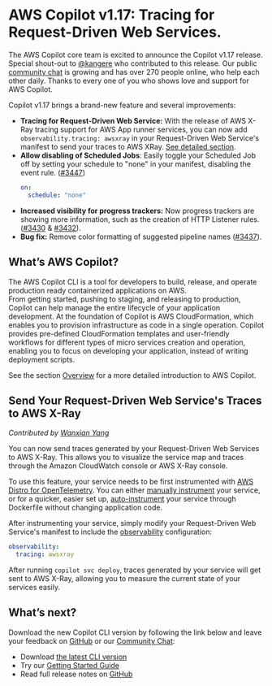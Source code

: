 # AWS Copilot v1.17: Tracing for Request-Driven Web Services.

The AWS Copilot core team is excited to announce the Copilot v1.17 release. Special shout-out to [@kangere](https://github.com/kangere)
who contributed to this release. Our public [сommunity сhat](https://gitter.im/aws/copilot-cli) is growing and has over 270 people online,
who help each other daily. Thanks to every one of you who shows love and support for AWS Copilot.

Copilot v1.17 brings a brand-new feature and several improvements:

* **Tracing for Request-Driven Web Service:** With the release of AWS X-Ray tracing support for AWS App runner services, you can now add `observability.tracing: awsxray` in your Request-Driven Web Service's 
  manifest to send your traces to AWS XRay. [See detailed section](./#send-your-request-driven-web-services-traces-to-aws-xray).
* **Allow disabling of Scheduled Jobs**: 
  Easily toggle your Scheduled Job off by setting your schedule to "none" in your manifest, disabling the event rule. ([#3447](https://github.com/aws/copilot-cli/pull/3447))
  ```yaml
  on:
    schedule: "none"
  ```
* **Increased visibility for progress trackers:** Now progress trackers are showing more information, such as the creation of HTTP Listener rules. ([#3430](https://github.com/aws/copilot-cli/pull/3430) & [#3432](https://github.com/aws/copilot-cli/pull/3432)).
* **Bug fix:** Remove color formatting of suggested pipeline names ([#3437](https://github.com/aws/copilot-cli/pull/3437)).

## What’s AWS Copilot?

The AWS Copilot CLI is a tool for developers to build, release, and operate production ready containerized applications on AWS.  
From getting started, pushing to staging, and releasing to production, Copilot can help manage the entire lifecycle of your application development.
At the foundation of Copilot is AWS CloudFormation, which enables you to provision infrastructure as code in a single operation.
Copilot provides pre-defined CloudFormation templates and user-friendly workflows for different types of micro services creation and operation,
enabling you to focus on developing your application, instead of writing deployment scripts.

See the section [Overview](../docs/concepts/overview.en.md) for a more detailed introduction to AWS Copilot.

## Send Your Request-Driven Web Service's Traces to AWS X-Ray
_Contributed by [Wanxian Yang](https://github.com/Lou1415926/)_

You can now send traces generated by your Request-Driven Web Services to AWS X-Ray. This allows you to visualize the service map and traces 
through the Amazon CloudWatch console or AWS X-Ray console.

To use this feature, your service needs to be first instrumented with 
[AWS Distro for OpenTelemetry](https://aws.amazon.com/otel/?otel-blogs.sort-by=item.additionalFields.createdDate&otel-blogs.sort-order=desc).
You can either [manually instrument](https://aws-otel.github.io/docs/getting-started/python-sdk/trace-manual-instr) your service, 
or for a quicker, easier set up, [auto-instrument](https://aws-otel.github.io/docs/getting-started/python-sdk/trace-auto-instr) 
your service through Dockerfile without changing application code.

After instrumenting your service, simply modify your Request-Driven Web Service's manifest to include the [observability](../docs/manifest/rd-web-service.en.md#observability) configuration:
```yaml
observability:
  tracing: awsxray
```

After running `copilot svc deploy`, traces generated by your service will get sent to AWS X-Ray, allowing you to measure
the current state of your services easily.


## What’s next?

Download the new Copilot CLI version by following the link below and leave your feedback on [GitHub](https://github.com/aws/copilot-cli/) or our [Community Chat](https://gitter.im/aws/copilot-cli):

* Download [the latest CLI version](../docs/getting-started/install.en.md)
* Try our [Getting Started Guide](../docs/getting-started/first-app-tutorial.en.md)
* Read full release notes on [GitHub](https://github.com/aws/copilot-cli/releases/tag/v1.17.0)

